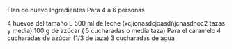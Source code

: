 ﻿Flan de huevo
Ingredientes
Para 4 a 6 personas

4 huevos del tamaño L
500 ml de leche (xcjionasdcjoasdñjcnasdnoc2 tazas y media)
100 g de azúcar ( 5 cucharadas o media taza)
Para el caramelo
4 cucharadas de azúcar (1/3 de taza)
3 cucharadas de agua